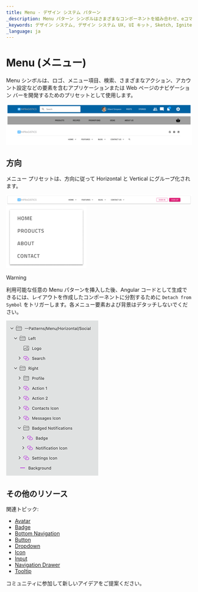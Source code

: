 ```yaml
---
title: Menu - デザイン システム パターン
_description: Menu パターン シンボルはさまざまなコンポーネントを組み合わせ、eコマース、アプリケーション、Web サイトなどのさまざまなシナリオでナビゲーション バーを表示します。
_keywords: デザイン システム, デザイン システム UX, UI キット, Sketch, Ignite UI for Angular, Sketch to Angular, Angular, Angular デザイン システム, Sketch から コードをエクスポート, Angular 用のデザイン キット, Sketch HTML, Sketch to HTML, Sketch UI キット
_language: ja
---
```


# Menu (メニュー)

Menu シンボルは、ロゴ、メニュー項目、検索、さまざまなアクション、アカウント設定などの要素を含むアプリケーションまたは Web ページのナビゲーション バーを開発するためのプリセットとして使用します。


<img class="responsive-img" src="../images/menu.png" srcset="../images/menu@2x.png 2x" />

## 方向

メニュー プリセットは、方向に従って Horizontal と Vertical にグループ化されます。

<img class="responsive-img" src="../images/menu_horizontal.png" srcset="../images/menu_horizontal@2x.png 2x" />
<img class="responsive-img" src="../images/menu_vertical.png" srcset="../images/menu_vertical@2x.png 2x" />


> [!WARNING]
> 利用可能な任意の Menu パターンを挿入した後、Angular コードとして生成できるには、レイアウトを作成したコンポーネントに分割するために `Detach from Symbol` をトリガーします。各メニュー要素および背景はデタッチしないでください。

<img class="responsive-img" src="../images/menu_detach.png" srcset="../images/menu_detach@2x.png 2x" />

## その他のリソース

関連トピック:

- [Avatar](../components/avatar.md)
- [Badge](../components/badge.md)
- [Bottom Navigation](../components/bottom-nav.md)
- [Button](../components/button.md)
- [Dropdown](../components/dropdown.md)
- [Icon](../components/icon.md)
- [Input](../components/input.md)
- [Navigation Drawer](../components/nav-drawer.md)
- [Tooltip](../components/tooltip.md)
  <div class="divider--half"></div>

コミュニティに参加して新しいアイデアをご提案ください。


